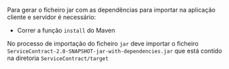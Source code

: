 Para gerar o ficheiro jar com as dependências para importar na aplicação cliente e servidor é necessário:
* Correr a função `install` do Maven

No processo de importação do ficheiro `jar` deve importar o ficheiro
`ServiceContract-2.0-SNAPSHOT-jar-with-dependencies.jar` que está contido na diretoria
`ServiceContract/target`